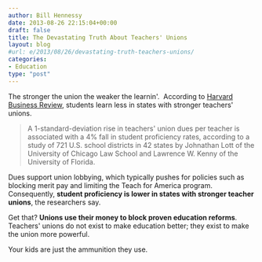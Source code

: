 ```yaml
---
author: Bill Hennessy
date: 2013-08-26 22:15:04+00:00
draft: false
title: The Devastating Truth About Teachers' Unions
layout: blog
#url: e/2013/08/26/devastating-truth-teachers-unions/
categories:
- Education
type: "post"
---
```


The stronger the union the weaker the learnin'.  According to [Harvard Business Review](https://links.mkt3142.com/servlet/MailView?ms=NjgyMjMzNwS2&r=Mzc4OTg2MTk1S0&j=ODU0MTI0MjkS1&mt=1&rt=0), students learn less in states with stronger teachers' unions.


> A 1-standard-deviation rise in teachers' union dues per teacher is associated with a 4% fall in student proficiency rates, according to a study of 721 U.S. school districts in 42 states by Johnathan Lott of the University of Chicago Law School and Lawrence W. Kenny of the University of Florida.

Dues support union lobbying, which typically pushes for policies such as blocking merit pay and limiting the Teach for America program. Consequently, **student proficiency is lower in states with stronger teacher unions**, the researchers say.


Get that? **Unions use their money to block proven education reforms**. Teachers' unions do not exist to make education better; they exist to make the union more powerful.

Your kids are just the ammunition they use.
